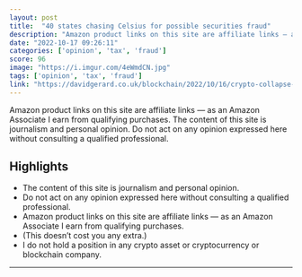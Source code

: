 ```yaml
---
layout: post
title:  "40 states chasing Celsius for possible securities fraud"
description: "Amazon product links on this site are affiliate links — as an Amazon Associate I earn from qualifying purchases. The content of this site is journalism and personal opinion. Do not act on any opinion expressed here without consulting a qualified professional."
date: "2022-10-17 09:26:11"
categories: ['opinion', 'tax', 'fraud']
score: 96
image: "https://i.imgur.com/4eWmdCN.jpg"
tags: ['opinion', 'tax', 'fraud']
link: "https://davidgerard.co.uk/blockchain/2022/10/16/crypto-collapse-40-states-chasing-celsius-for-possible-securities-fraud-texas-chasing-voyager-and-ftx-for-possible-securities-fraud/"
---
```


Amazon product links on this site are affiliate links — as an Amazon Associate I earn from qualifying purchases. The content of this site is journalism and personal opinion. Do not act on any opinion expressed here without consulting a qualified professional.

## Highlights

- The content of this site is journalism and personal opinion.
- Do not act on any opinion expressed here without consulting a qualified professional.
- Amazon product links on this site are affiliate links — as an Amazon Associate I earn from qualifying purchases.
- (This doesn’t cost you any extra.)
- I do not hold a position in any crypto asset or cryptocurrency or blockchain company.

---

